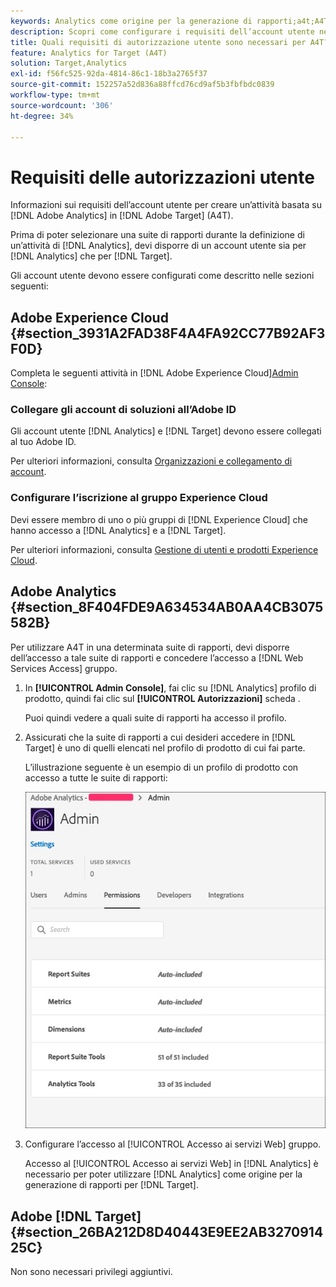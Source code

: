 ```yaml
---
keywords: Analytics come origine per la generazione di rapporti;a4t;A4T;requisiti
description: Scopri come configurare i requisiti dell’account utente necessari per creare un’attività basata su Adobe Analytics in Adobe [!DNL Target] utilizzo di Analytics per [!DNL Target] (A4T).
title: Quali requisiti di autorizzazione utente sono necessari per A4T?
feature: Analytics for Target (A4T)
solution: Target,Analytics
exl-id: f56fc525-92da-4814-86c1-18b3a2765f37
source-git-commit: 152257a52d836a88ffcd76cd9af5b3fbfbdc0839
workflow-type: tm+mt
source-wordcount: '306'
ht-degree: 34%

---
```


# Requisiti delle autorizzazioni utente

Informazioni sui requisiti dell’account utente per creare un’attività basata su [!DNL Adobe Analytics] in [!DNL Adobe Target] (A4T).

Prima di poter selezionare una suite di rapporti durante la definizione di un’attività di [!DNL Analytics], devi disporre di un account utente sia per [!DNL Analytics] che per [!DNL Target].

Gli account utente devono essere configurati come descritto nelle sezioni seguenti:

## Adobe Experience Cloud {#section_3931A2FAD38F4A4FA92CC77B92AF3F0D}

Completa le seguenti attività in [!DNL Adobe Experience Cloud][Admin Console](https://adminconsole.adobe.com):

### Collegare gli account di soluzioni all’Adobe ID

Gli account utente [!DNL Analytics] e [!DNL Target] devono essere collegati al tuo Adobe ID.

Per ulteriori informazioni, consulta [Organizzazioni e collegamento di account](https://experienceleague.adobe.com/docs/core-services/interface/administration/organizations.html?lang=en).

### Configurare l’iscrizione al gruppo Experience Cloud

Devi essere membro di uno o più gruppi di [!DNL Experience Cloud] che hanno accesso a [!DNL Analytics] e a [!DNL Target].

Per ulteriori informazioni, consulta [Gestione di utenti e prodotti Experience Cloud](https://experienceleague.adobe.com/docs/core-services/interface/manage-users-and-products/admin-getting-started.html).

## Adobe Analytics {#section_8F404FDE9A634534AB0AA4CB3075582B}

Per utilizzare A4T in una determinata suite di rapporti, devi disporre dell’accesso a tale suite di rapporti e concedere l’accesso a [!DNL Web Services Access] gruppo.

1. In **[!UICONTROL Admin Console]**, fai clic su [!DNL Analytics] profilo di prodotto, quindi fai clic sul **[!UICONTROL Autorizzazioni]** scheda .

   Puoi quindi vedere a quali suite di rapporti ha accesso il profilo.

1. Assicurati che la suite di rapporti a cui desideri accedere in [!DNL Target] è uno di quelli elencati nel profilo di prodotto di cui fai parte.

   L’illustrazione seguente è un esempio di un profilo di prodotto con accesso a tutte le suite di rapporti:

   ![Scheda Autorizzazione Admin Console](/help/main/c-integrating-target-with-mac/a4t/assets/permissions-tab.png)

1. Configurare l’accesso al [!UICONTROL Accesso ai servizi Web] gruppo.

   Accesso al [!UICONTROL Accesso ai servizi Web] in [!DNL Analytics] è necessario per poter utilizzare [!DNL Analytics] come origine per la generazione di rapporti per [!DNL Target].


## Adobe [!DNL Target] {#section_26BA212D8D40443E9EE2AB327091425C}

Non sono necessari privilegi aggiuntivi.

